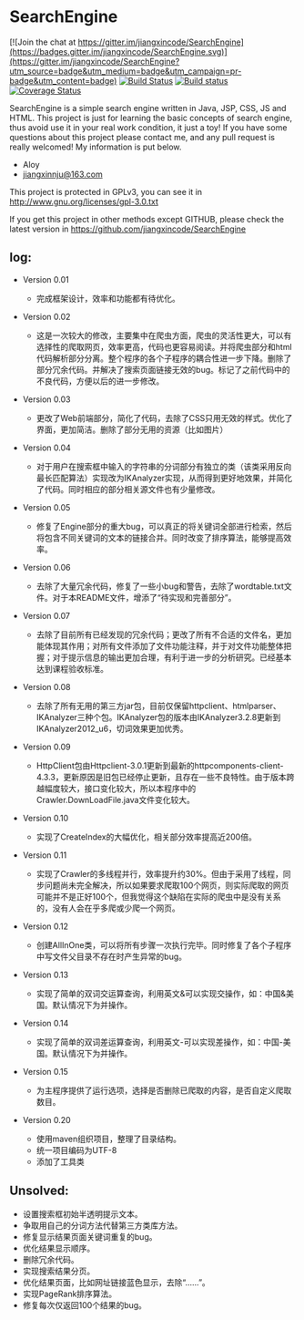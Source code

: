 # SearchEngine

[![Join the chat at https://gitter.im/jiangxincode/SearchEngine](https://badges.gitter.im/jiangxincode/SearchEngine.svg)](https://gitter.im/jiangxincode/SearchEngine?utm_source=badge&utm_medium=badge&utm_campaign=pr-badge&utm_content=badge)
[![Build Status](https://travis-ci.org/jiangxincode/SearchEngine.svg?branch=master)](https://travis-ci.org/jiangxincode/SearchEngine)
[![Build status](https://ci.appveyor.com/api/projects/status/m5r92mlo6874n877/branch/master?svg=true)](https://ci.appveyor.com/project/jiangxincode/searchengine/branch/master)
[![Coverage Status](https://coveralls.io/repos/github/jiangxincode/SearchEngine/badge.svg?branch=master)](https://coveralls.io/github/jiangxincode/SearchEngine?branch=master)

SearchEngine is a simple search engine written in Java, JSP, CSS, JS and HTML. This project is just for learning the basic concepts of search engine, thus avoid use it in your real work condition, it just a toy! If you have some questions about this project please contact me, and any pull request is really welcomed! My information is put below.

* Aloy
* jiangxinnju@163.com

This project is protected in GPLv3, you can see it in http://www.gnu.org/licenses/gpl-3.0.txt

If you get this project in other methods except GITHUB, please check the latest version in https://github.com/jiangxincode/SearchEngine


## log:

* Version 0.01
	* 完成框架设计，效率和功能都有待优化。
* Version 0.02
	* 这是一次较大的修改，主要集中在爬虫方面，爬虫的灵活性更大，可以有选择性的爬取网页，效率更高，代码也更容易阅读。并将爬虫部分和html代码解析部分分离。整个程序的各个子程序的耦合性进一步下降。删除了部分冗余代码。并解决了搜索页面链接无效的bug。标记了之前代码中的不良代码，方便以后的进一步修改。

* Version 0.03
	* 更改了Web前端部分，简化了代码，去除了CSS只用无效的样式。优化了界面，更加简洁。删除了部分无用的资源（比如图片）

* Version 0.04
	* 对于用户在搜索框中输入的字符串的分词部分有独立的类（该类采用反向最长匹配算法）实现改为IKAnalyzer实现，从而得到更好地效果，并简化了代码。同时相应的部分相关源文件也有少量修改。

* Version 0.05
	* 修复了Engine部分的重大bug，可以真正的将关键词全部进行检索，然后将包含不同关键词的文本的链接合并。同时改变了排序算法，能够提高效率。

* Version 0.06
	* 去除了大量冗余代码，修复了一些小bug和警告，去除了wordtable.txt文件。对于本README文件，增添了“待实现和完善部分”。

* Version 0.07
	* 去除了目前所有已经发现的冗余代码；更改了所有不合适的文件名，更加能体现其作用；对所有文件添加了文件功能注释，并于对文件功能整体把握；对于提示信息的输出更加合理，有利于进一步的分析研究。已经基本达到课程验收标准。

* Version 0.08
	* 去除了所有无用的第三方jar包，目前仅保留httpclient、htmlparser、IKAnalyzer三种个包。IKAnalyzer包的版本由IKAnalyzer3.2.8更新到IKAnalyzer2012_u6，切词效果更加优秀。

* Version 0.09
	* HttpClient包由Httpclient-3.0.1更新到最新的httpcomponents-client-4.3.3，更新原因是旧包已经停止更新，且存在一些不良特性。由于版本跨越幅度较大，接口变化较大，所以本程序中的Crawler.DownLoadFile.java文件变化较大。

* Version 0.10
	* 实现了CreateIndex的大幅优化，相关部分效率提高近200倍。

* Version 0.11
	* 实现了Crawler的多线程并行，效率提升约30%。但由于采用了线程，同步问题尚未完全解决，所以如果要求爬取100个网页，则实际爬取的网页可能并不是正好100个，但我觉得这个缺陷在实际的爬虫中是没有关系的，没有人会在乎多爬或少爬一个网页。

* Version 0.12
	* 创建AllInOne类，可以将所有步骤一次执行完毕。同时修复了各个子程序中写文件父目录不存在时产生异常的bug。

* Version 0.13
	* 实现了简单的双词交运算查询，利用英文&可以实现交操作，如：中国&美国。默认情况下为并操作。

* Version 0.14
	* 实现了简单的双词差运算查询，利用英文-可以实现差操作，如：中国-美国。默认情况下为并操作。

* Version 0.15
	* 为主程序提供了运行选项，选择是否删除已爬取的内容，是否自定义爬取数目。

* Version 0.20
	* 使用maven组织项目，整理了目录结构。
	* 统一项目编码为UTF-8
	* 添加了工具类

## Unsolved:

* 设置搜索框初始半透明提示文本。
* 争取用自己的分词方法代替第三方类库方法。
* 修复显示结果页面关键词重复的bug。
* 优化结果显示顺序。
* 删除冗余代码。
* 实现搜索结果分页。
* 优化结果页面，比如网址链接蓝色显示，去除“……”。
* 实现PageRank排序算法。
* 修复每次仅返回100个结果的bug。